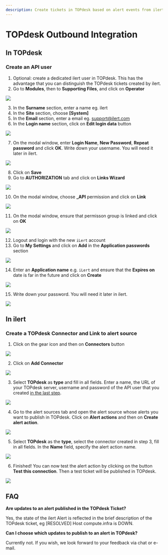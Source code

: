```yaml
---
description: Create tickets in TOPdesk based on alert events from ilert
---
```


# TOPdesk Outbound Integration

## In TOPdesk <a href="#in-topdesk" id="in-topdesk"></a>

### Create an API user <a href="#create-api-user" id="create-api-user"></a>

1. Optional: create a dedicated ilert user in TOPdesk. This has the advantage that you can distinguish the TOPdesk tickets created by ilert.
2. Go to **Modules**, then to **Supporting Files**, and click on **Operator**

![](../../.gitbook/assets/tpdko1.png)

3. In the **Surname** section, enter a name eg. ilert
4. In the **Site** section, choose **\[System]**
5. In the **Email** section, enter a email eg. support@ilert.com
6. In the **Login name** section, click on **Edit login data** button

![](../../.gitbook/assets/tpdko2.png)

7. On the modal window, enter **Login Name**, **New Password**, **Repeat password** and click **OK**. Write down your username. You will need it later in ilert.

![](../../.gitbook/assets/tpdko3.png)

8. Click on **Save**
9. Go to **AUTHORIZATION** tab and click on **Links Wizard**

![](../../.gitbook/assets/tpdko4.png)

10. &#x20;On the modal window, choose **\_API** permission and click on **Link**

![](../../.gitbook/assets/tpdko5.png)

11. On the modal window, ensure that permisson group is linked and click on **OK**

![](../../.gitbook/assets/tpdko6.png)

12. &#x20;Logout and login with the new `iLert` account
13. &#x20;Go to **My Settings** and click on **Add** in the **Application passwords** section

![](../../.gitbook/assets/tpdko6.1.png)

14. &#x20;Enter an **Application name** e.g. `iLert` and ensure that the **Expires on** date is far in the future and click on **Create**

![](../../.gitbook/assets/tpdko6.2.png)

15. &#x20;Write down your password. You will need it later in ilert.

![](../../.gitbook/assets/tpdko6.3.png)

## In ilert <a href="#in-ilert" id="in-ilert"></a>

### Create a TOPdesk Connector and Link to alert source <a href="#create-alarm-source" id="create-alarm-source"></a>

1. Click on the gear icon and then on **Connectors** button

![](<../../.gitbook/assets/go\_to\_connectors (2).png>)

2. Click on **Add Connector**

![](<../../.gitbook/assets/create\_connector\_button (4).png>)

3. Select **TOPdesk** as **type** and fill in all fields. Enter a name, the URL of your TOPdesk server, username and password of the API user that you created [in the last step](outbound.md).

![](<../../.gitbook/assets/iLert (69).png>)

4. Go to the alert sources tab and open the alert source whose alerts you want to publish in TOPdesk. Click on **Alert actions** and then on **Create alert action**.

![](<../../.gitbook/assets/new\_incident\_action (9).png>)

5. Select **TOPdesk** as the **type**, select the connector created in step 3, fill in all fields. In the **Name** field, specify the alert action name.

![](<../../.gitbook/assets/iLert (70).png>)

6. Finished! You can now test the alert action by clicking on the button **Test this connection**. Then a test ticket will be published in TOPdesk.

![](<../../.gitbook/assets/iLert (71).png>)

## FAQ <a href="#faq" id="faq"></a>

**Are updates to an alert published in the TOPdesk Ticket?**

Yes, the state of the ilert Alert is reflected in the brief description of the TOPdesk ticket, eg \[RESOLVED] Host compute.infra is DOWN.

**Can I choose which updates to publish to an alert in TOPdesk?**

Currently not. If you wish, we look forward to your feedback via chat or e-mail.
